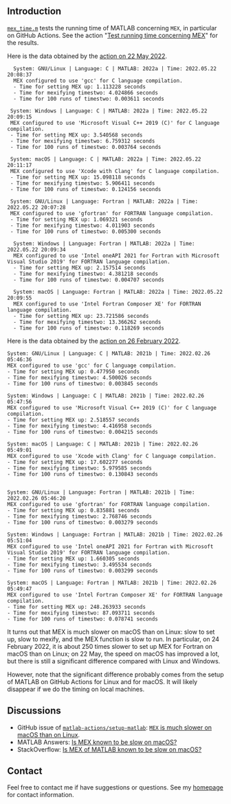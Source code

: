 ## Introduction

[`mex_time.m`](https://github.com/equipez/test_matlab/blob/master/mex_time/mex_time.m) tests the
running time of MATLAB concerning `MEX`, in particular on GitHub Actions. See the action
"[Test running time concerning MEX](https://github.com/equipez/test_matlab/actions/workflows/mex_time.yml)" for the results.

Here is the data obtained by the [action on 22 May 2022](https://github.com/equipez/test_matlab/actions/runs/2367591066).
```
  System: GNU/Linux | Language: C | MATLAB: 2022a | Time: 2022.05.22 20:08:37
  MEX configured to use 'gcc' for C language compilation.
  - Time for setting MEX up: 1.113228 seconds
  - Time for mexifying timestwo: 4.024866 seconds
  - Time for 100 runs of timestwo: 0.003611 seconds
  
 System: Windows | Language: C | MATLAB: 2022a | Time: 2022.05.22 20:09:15
 MEX configured to use 'Microsoft Visual C++ 2019 (C)' for C language compilation.
 - Time for setting MEX up: 3.540568 seconds
 - Time for mexifying timestwo: 6.759312 seconds
 - Time for 100 runs of timestwo: 0.003764 seconds

 System: macOS | Language: C | MATLAB: 2022a | Time: 2022.05.22 20:11:17
 MEX configured to use 'Xcode with Clang' for C language compilation.
 - Time for setting MEX up: 15.098118 seconds
 - Time for mexifying timestwo: 5.906411 seconds
 - Time for 100 runs of timestwo: 0.124156 seconds
 
 System: GNU/Linux | Language: Fortran | MATLAB: 2022a | Time: 2022.05.22 20:07:28
 MEX configured to use 'gfortran' for FORTRAN language compilation.
 - Time for setting MEX up: 1.069321 seconds
 - Time for mexifying timestwo: 4.011903 seconds
 - Time for 100 runs of timestwo: 0.005300 seconds

  System: Windows | Language: Fortran | MATLAB: 2022a | Time: 2022.05.22 20:09:34
  MEX configured to use 'Intel oneAPI 2021 for Fortran with Microsoft Visual Studio 2019' for FORTRAN language compilation.
  - Time for setting MEX up: 2.157514 seconds
  - Time for mexifying timestwo: 4.381218 seconds
  - Time for 100 runs of timestwo: 0.004707 seconds
  
  System: macOS | Language: Fortran | MATLAB: 2022a | Time: 2022.05.22 20:09:55
  MEX configured to use 'Intel Fortran Composer XE' for FORTRAN language compilation.
  - Time for setting MEX up: 23.721586 seconds
  - Time for mexifying timestwo: 13.366262 seconds
  - Time for 100 runs of timestwo: 0.118269 seconds
  ```
  

Here is the data obtained by the [action on 26 February 2022](https://github.com/equipez/test_matlab/actions/runs/1902217520).
```
System: GNU/Linux | Language: C | MATLAB: 2021b | Time: 2022.02.26 05:46:36
MEX configured to use 'gcc' for C language compilation.
- Time for setting MEX up: 0.477950 seconds
- Time for mexifying timestwo: 4.500026 seconds
- Time for 100 runs of timestwo: 0.003845 seconds

System: Windows | Language: C | MATLAB: 2021b | Time: 2022.02.26 05:47:56
MEX configured to use 'Microsoft Visual C++ 2019 (C)' for C language compilation.
- Time for setting MEX up: 2.518557 seconds
- Time for mexifying timestwo: 4.416958 seconds
- Time for 100 runs of timestwo: 0.004215 seconds

System: macOS | Language: C | MATLAB: 2021b | Time: 2022.02.26 05:49:01
MEX configured to use 'Xcode with Clang' for C language compilation.
- Time for setting MEX up: 17.602277 seconds
- Time for mexifying timestwo: 5.979585 seconds
- Time for 100 runs of timestwo: 0.130843 seconds


System: GNU/Linux | Language: Fortran | MATLAB: 2021b | Time: 2022.02.26 05:46:20
MEX configured to use 'gfortran' for FORTRAN language compilation.
- Time for setting MEX up: 0.835881 seconds
- Time for mexifying timestwo: 2.768746 seconds
- Time for 100 runs of timestwo: 0.003279 seconds

System: Windows | Language: Fortran | MATLAB: 2021b | Time: 2022.02.26 05:51:04
MEX configured to use 'Intel oneAPI 2021 for Fortran with Microsoft Visual Studio 2019' for FORTRAN language compilation.
- Time for setting MEX up: 1.660305 seconds
- Time for mexifying timestwo: 3.495534 seconds
- Time for 100 runs of timestwo: 0.003299 seconds

System: macOS | Language: Fortran | MATLAB: 2021b | Time: 2022.02.26 05:49:47
MEX configured to use 'Intel Fortran Composer XE' for FORTRAN language compilation.
- Time for setting MEX up: 248.263933 seconds
- Time for mexifying timestwo: 87.093711 seconds
- Time for 100 runs of timestwo: 0.078741 seconds
```

It turns out that MEX is much slower on macOS than on Linux: slow to set up, slow to mexify,
and the MEX function is slow to run. In particular, on 24 February 2022, it is about 250 times slower to set up MEX for Fortran on macOS than on Linux; on 22 May, the speed on macOS has improved a lot, but there is still a significant difference compared with Linux and Windows.  

However, note that the significant difference probably comes from the setup of MATLAB on GitHub Actions for Linux and for macOS.
It will likely disappear if we do the timing on local machines.

## Discussions
- GitHub issue of [`matlab-actions/setup-matlab`](https://github.com/matlab-actions/setup-matlab): [`MEX` is much slower on macOS than on Linux](https://github.com/matlab-actions/setup-matlab/issues/30).
- MATLAB Answers: [Is MEX known to be slow on macOS?
](https://www.mathworks.com/matlabcentral/answers/1658820-is-mex-known-to-be-slow-on-macos)
- StackOverflow: [Is MEX of MATLAB known to be slow on macOS?](https://stackoverflow.com/questions/71274732/is-mex-of-matlab-known-to-be-slow-on-macos)

## Contact

Feel free to contact me if have suggestions or questions.
See my [homepage](https://www.zhangzk.net) for contact information.
